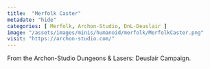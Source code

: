 ```yaml
---
title:  "Merfolk Caster"
metadate: "hide"
categories: [ Merfolk, Archon-Studio, DnL-Deuslair ]
image: "/assets/images/minis/humanoid/merfolk/MerfolkCaster.png"
visit: "https://archon-studio.com/"
---
```

From the Archon-Studio Dungeons & Lasers: Deuslair Campaign.